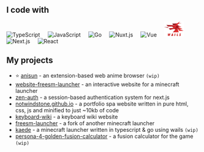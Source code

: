 ## I code with

<p>
  <img height="40" alt="TypeScript" src="https://cdn.jsdelivr.net/gh/devicons/devicon/icons/typescript/typescript-original.svg">
  <img width="12" />
  <img height="40" alt="JavaScript" src="https://cdn.jsdelivr.net/gh/devicons/devicon/icons/javascript/javascript-original.svg">
  <img width="12" />
  <img height="40" alt="Go" src="https://cdn.jsdelivr.net/gh/devicons/devicon/icons/go/go-original-wordmark.svg">
  <img width="12" />
  <img height="40" alt="Nuxt.js" src="https://cdn.jsdelivr.net/gh/devicons/devicon/icons/nuxtjs/nuxtjs-original.svg">
  <img width="12" />
  <img height="40" alt="Vue" src="https://cdn.jsdelivr.net/gh/devicons/devicon/icons/vuejs/vuejs-original.svg">
  <img width="12" />
  <img height="40" alt="Wails" src="https://raw.githubusercontent.com/wailsapp/wails/refs/heads/master/assets/images/logo-universal.png">
  <img width="12" />
  <img height="40" alt="Next.js" src="https://cdn.jsdelivr.net/gh/devicons/devicon/icons/nextjs/nextjs-original.svg">
  <img width="12" />
  <img height="40" alt="React" src="https://cdn.jsdelivr.net/gh/devicons/devicon/icons/react/react-original.svg">

## My projects

- ⭐ [anisun](https://github.com/notwindstone/anisun) - an extension-based web anime browser `(wip)`
- [website-freesm-launcher](https://github.com/FreesmTeam/website-freesmlauncher) - an interactive website for a minecraft launcher
- [zen-auth](https://github.com/notwindstone/zen-auth) - a session-based authentication system for next.js
- [notwindstone.github.io](https://github.com/notwindstone/notwindstone.github.io/) - a portfolio spa website written in pure html, css, js and minified to just ~10kb of code
- [keyboard-wiki](https://github.com/notwindstone/keyboard-wiki) - a keyboard wiki website
- [freesm-launcher](https://github.com/FreesmTeam/FreesmLauncher) - a fork of another minecraft launcher
- [kaede](https://github.com/FreesmTeam/Kaede/) - a minecraft launcher written in typescript & go using wails `(wip)`
- [persona-4-golden-fusion-calculator](https://github.com/notwindstone/persona-4-golden-fusion-calculator) - a fusion calculator for the game `(wip)`
